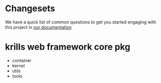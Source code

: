 # Changesets

We have a quick list of common questions to get you started engaging with this project in
[our documentation](https://github.com/changesets/changesets/blob/main/docs/common-questions.md)

# krills web framework core pkg

- container
- kernel
- utils
- tools
